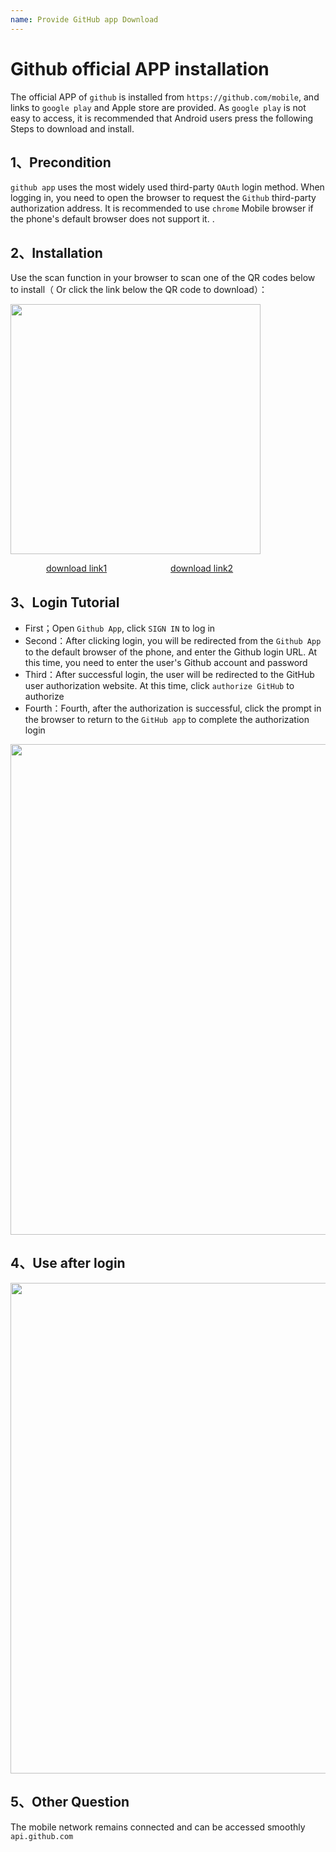 ```yaml
---
name: Provide GitHub app Download
---
```



# Github official APP installation

The official APP of `github` is installed from `https://github.com/mobile`, and links to `google play` and Apple store are provided. As `google play` is not easy to access, it is recommended that Android users press the following Steps to download and install.

## 1、Precondition

​`github app` uses the most widely used third-party `OAuth` login method. When logging in, you need to open the browser to request the `Github` third-party authorization address. It is recommended to use `chrome` Mobile browser if the phone's default browser does not support it. .

## 2、Installation
Use the scan function in your browser to scan one of the QR codes below to install（
Or click the link below the QR code to download）：

<img src="/img/github_app_download.png" style="width:400px" >

<a style="margin-left: 57px;" href="https://www.gitclone.com/download/GitHub_1.3.1_apktrending.com.apk">download link1</a>
<a style="margin-left: 98px;" href="https://www.gitclone.com/download/GitHub_v1.2.17_apkpure.com.apk">download link2</a>

## 3、Login Tutorial

+ First；Open `Github App`, click `SIGN IN` to log in
+ Second：After clicking login, you will be redirected from the `Github App` to the default browser of the phone, and enter the Github login URL. At this time, you need to enter the user's Github account and password
+ Third：After successful login, the user will be redirected to the GitHub user authorization website. At this time, click `authorize GitHub` to authorize
+ Fourth：Fourth, after the authorization is successful, click the prompt in the browser to return to the `GitHub app` to complete the authorization login

<img src="/img/github_app_sign.png" style="width:785px" >

## 4、Use after login

<img src="/img/github_app_use.png" style="width:785px" >

## 5、Other Question

The mobile network remains connected and can be accessed smoothly `api.github.com`


